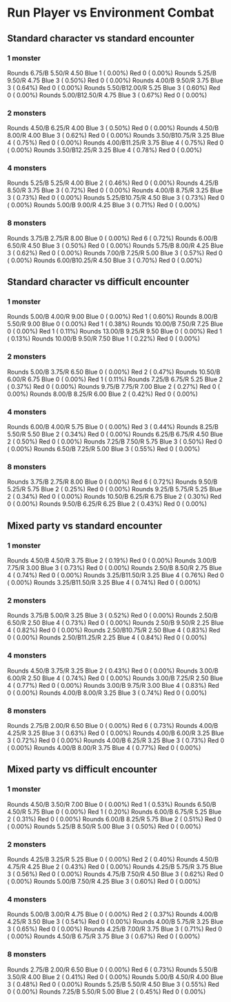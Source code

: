 # Run Player vs Environment Combat

## Standard character vs standard encounter

### 1 monster
Rounds  6.75/B 5.50/R 4.50 Blue 1 ( 0.00%) Red 0 ( 0.00%)
Rounds  5.25/B 9.50/R 4.75 Blue 3 ( 0.50%) Red 0 ( 0.00%)
Rounds  4.00/B 9.50/R 3.75 Blue 3 ( 0.64%) Red 0 ( 0.00%)
Rounds  5.50/B12.00/R 5.25 Blue 3 ( 0.60%) Red 0 ( 0.00%)
Rounds  5.00/B12.50/R 4.75 Blue 3 ( 0.67%) Red 0 ( 0.00%)

### 2 monsters
Rounds  4.50/B 6.25/R 4.00 Blue 3 ( 0.50%) Red 0 ( 0.00%)
Rounds  4.50/B 8.00/R 4.00 Blue 3 ( 0.62%) Red 0 ( 0.00%)
Rounds  3.50/B10.75/R 3.25 Blue 4 ( 0.75%) Red 0 ( 0.00%)
Rounds  4.00/B11.25/R 3.75 Blue 4 ( 0.75%) Red 0 ( 0.00%)
Rounds  3.50/B12.25/R 3.25 Blue 4 ( 0.78%) Red 0 ( 0.00%)

### 4 monsters
Rounds  5.25/B 5.25/R 4.00 Blue 2 ( 0.46%) Red 0 ( 0.00%)
Rounds  4.25/B 8.50/R 3.75 Blue 3 ( 0.72%) Red 0 ( 0.00%)
Rounds  4.00/B 8.75/R 3.25 Blue 3 ( 0.73%) Red 0 ( 0.00%)
Rounds  5.25/B10.75/R 4.50 Blue 3 ( 0.73%) Red 0 ( 0.00%)
Rounds  5.00/B 9.00/R 4.25 Blue 3 ( 0.71%) Red 0 ( 0.00%)

### 8 monsters
Rounds  3.75/B 2.75/R 8.00 Blue 0 ( 0.00%) Red 6 ( 0.72%)
Rounds  6.00/B 6.50/R 4.50 Blue 3 ( 0.50%) Red 0 ( 0.00%)
Rounds  5.75/B 8.00/R 4.25 Blue 3 ( 0.62%) Red 0 ( 0.00%)
Rounds  7.00/B 7.25/R 5.00 Blue 3 ( 0.57%) Red 0 ( 0.00%)
Rounds  6.00/B10.25/R 4.50 Blue 3 ( 0.70%) Red 0 ( 0.00%)
            

## Standard character vs difficult encounter

### 1 monster
Rounds  5.00/B 4.00/R 9.00 Blue 0 ( 0.00%) Red 1 ( 0.60%)
Rounds  8.00/B 5.50/R 9.00 Blue 0 ( 0.00%) Red 1 ( 0.38%)
Rounds 10.00/B 7.50/R 7.25 Blue 0 ( 0.00%) Red 1 ( 0.11%)
Rounds 13.00/B 9.25/R 9.50 Blue 0 ( 0.00%) Red 1 ( 0.13%)
Rounds 10.00/B 9.50/R 7.50 Blue 1 ( 0.22%) Red 0 ( 0.00%)

### 2 monsters
Rounds  5.00/B 3.75/R 6.50 Blue 0 ( 0.00%) Red 2 ( 0.47%)
Rounds 10.50/B 6.00/R 6.75 Blue 0 ( 0.00%) Red 1 ( 0.11%)
Rounds  7.25/B 6.75/R 5.25 Blue 2 ( 0.37%) Red 0 ( 0.00%)
Rounds  9.75/B 7.75/R 7.00 Blue 2 ( 0.27%) Red 0 ( 0.00%)
Rounds  8.00/B 8.25/R 6.00 Blue 2 ( 0.42%) Red 0 ( 0.00%)

### 4 monsters
Rounds  6.00/B 4.00/R 5.75 Blue 0 ( 0.00%) Red 3 ( 0.44%)
Rounds  8.25/B 5.50/R 5.50 Blue 2 ( 0.34%) Red 0 ( 0.00%)
Rounds  6.25/B 6.75/R 4.50 Blue 2 ( 0.50%) Red 0 ( 0.00%)
Rounds  7.25/B 7.50/R 5.75 Blue 3 ( 0.50%) Red 0 ( 0.00%)
Rounds  6.50/B 7.25/R 5.00 Blue 3 ( 0.55%) Red 0 ( 0.00%)

### 8 monsters
Rounds  3.75/B 2.75/R 8.00 Blue 0 ( 0.00%) Red 6 ( 0.72%)
Rounds  9.50/B 5.25/R 5.75 Blue 2 ( 0.25%) Red 0 ( 0.00%)
Rounds  9.25/B 5.75/R 5.25 Blue 2 ( 0.34%) Red 0 ( 0.00%)
Rounds 10.50/B 6.25/R 6.75 Blue 2 ( 0.30%) Red 0 ( 0.00%)
Rounds  9.50/B 6.25/R 6.25 Blue 2 ( 0.43%) Red 0 ( 0.00%)
            

## Mixed party vs standard encounter

### 1 monster
Rounds  4.50/B 4.50/R 3.75 Blue 2 ( 0.19%) Red 0 ( 0.00%)
Rounds  3.00/B 7.75/R 3.00 Blue 3 ( 0.73%) Red 0 ( 0.00%)
Rounds  2.50/B 8.50/R 2.75 Blue 4 ( 0.74%) Red 0 ( 0.00%)
Rounds  3.25/B11.50/R 3.25 Blue 4 ( 0.76%) Red 0 ( 0.00%)
Rounds  3.25/B11.50/R 3.25 Blue 4 ( 0.74%) Red 0 ( 0.00%)

### 2 monsters
Rounds  3.75/B 5.00/R 3.25 Blue 3 ( 0.52%) Red 0 ( 0.00%)
Rounds  2.50/B 6.50/R 2.50 Blue 4 ( 0.73%) Red 0 ( 0.00%)
Rounds  2.50/B 9.50/R 2.25 Blue 4 ( 0.82%) Red 0 ( 0.00%)
Rounds  2.50/B10.75/R 2.50 Blue 4 ( 0.83%) Red 0 ( 0.00%)
Rounds  2.50/B11.25/R 2.25 Blue 4 ( 0.84%) Red 0 ( 0.00%)

### 4 monsters
Rounds  4.50/B 3.75/R 3.25 Blue 2 ( 0.43%) Red 0 ( 0.00%)
Rounds  3.00/B 6.00/R 2.50 Blue 4 ( 0.74%) Red 0 ( 0.00%)
Rounds  3.00/B 7.25/R 2.50 Blue 4 ( 0.77%) Red 0 ( 0.00%)
Rounds  3.00/B 9.75/R 3.00 Blue 4 ( 0.83%) Red 0 ( 0.00%)
Rounds  4.00/B 8.00/R 3.25 Blue 3 ( 0.74%) Red 0 ( 0.00%)

### 8 monsters
Rounds  2.75/B 2.00/R 6.50 Blue 0 ( 0.00%) Red 6 ( 0.73%)
Rounds  4.00/B 4.25/R 3.25 Blue 3 ( 0.63%) Red 0 ( 0.00%)
Rounds  4.00/B 6.00/R 3.25 Blue 3 ( 0.72%) Red 0 ( 0.00%)
Rounds  4.00/B 6.25/R 3.25 Blue 3 ( 0.73%) Red 0 ( 0.00%)
Rounds  4.00/B 8.00/R 3.75 Blue 4 ( 0.77%) Red 0 ( 0.00%)
            

## Mixed party vs difficult encounter

### 1 monster
Rounds  4.50/B 3.50/R 7.00 Blue 0 ( 0.00%) Red 1 ( 0.53%)
Rounds  6.50/B 4.50/R 5.75 Blue 0 ( 0.00%) Red 1 ( 0.20%)
Rounds  6.00/B 6.75/R 5.25 Blue 2 ( 0.31%) Red 0 ( 0.00%)
Rounds  6.00/B 8.25/R 5.75 Blue 2 ( 0.51%) Red 0 ( 0.00%)
Rounds  5.25/B 8.50/R 5.00 Blue 3 ( 0.50%) Red 0 ( 0.00%)

### 2 monsters
Rounds  4.25/B 3.25/R 5.25 Blue 0 ( 0.00%) Red 2 ( 0.40%)
Rounds  4.50/B 4.75/R 4.25 Blue 2 ( 0.43%) Red 0 ( 0.00%)
Rounds  4.25/B 5.75/R 3.75 Blue 3 ( 0.56%) Red 0 ( 0.00%)
Rounds  4.75/B 7.50/R 4.50 Blue 3 ( 0.62%) Red 0 ( 0.00%)
Rounds  5.00/B 7.50/R 4.25 Blue 3 ( 0.60%) Red 0 ( 0.00%)

### 4 monsters
Rounds  5.00/B 3.00/R 4.75 Blue 0 ( 0.00%) Red 2 ( 0.37%)
Rounds  4.00/B 4.25/R 3.50 Blue 3 ( 0.54%) Red 0 ( 0.00%)
Rounds  4.00/B 5.75/R 3.25 Blue 3 ( 0.65%) Red 0 ( 0.00%)
Rounds  4.25/B 7.00/R 3.75 Blue 3 ( 0.71%) Red 0 ( 0.00%)
Rounds  4.50/B 6.75/R 3.75 Blue 3 ( 0.67%) Red 0 ( 0.00%)

### 8 monsters
Rounds  2.75/B 2.00/R 6.50 Blue 0 ( 0.00%) Red 6 ( 0.73%)
Rounds  5.50/B 3.50/R 4.00 Blue 2 ( 0.41%) Red 0 ( 0.00%)
Rounds  5.00/B 4.50/R 4.00 Blue 3 ( 0.48%) Red 0 ( 0.00%)
Rounds  5.25/B 5.50/R 4.50 Blue 3 ( 0.55%) Red 0 ( 0.00%)
Rounds  7.25/B 5.50/R 5.00 Blue 2 ( 0.45%) Red 0 ( 0.00%)
